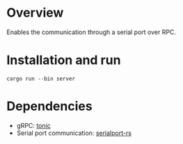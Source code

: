 # Overview

Enables the communication through a serial port over RPC.

# Installation and run

```
cargo run --bin server
```

# Dependencies

- gRPC: [tonic](https://github.com/hyperium/tonic)
- Serial port communication: [serialport-rs](https://gitlab.com/susurrus/serialport-rs)